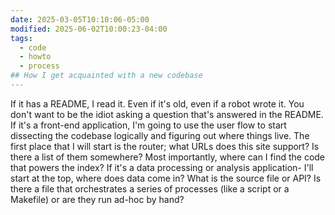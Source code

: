 ```yaml
---
date: 2025-03-05T10:10:06-05:00
modified: 2025-06-02T10:00:23-04:00
tags:
  - code
  - howto
  - process
## How I get acquainted with a new codebase
---
```

If it has a README, I read it. Even if it's old, even if a robot wrote it. You don't want to be the idiot asking a question that's answered in the README.
If it's a front-end application, I'm going to use the user flow to start dissecting the codebase logically and figuring out where things live. The first place that I will start is the router; what URLs does this site support? Is there a list of them somewhere?
Most importantly, where can I find the code that powers the index?
If it's a data processing or analysis application- I'll start at the top, where does data come in? What is the source file or API? Is there a file that orchestrates a series of processes (like a script or a Makefile) or are they run ad-hoc by hand?
